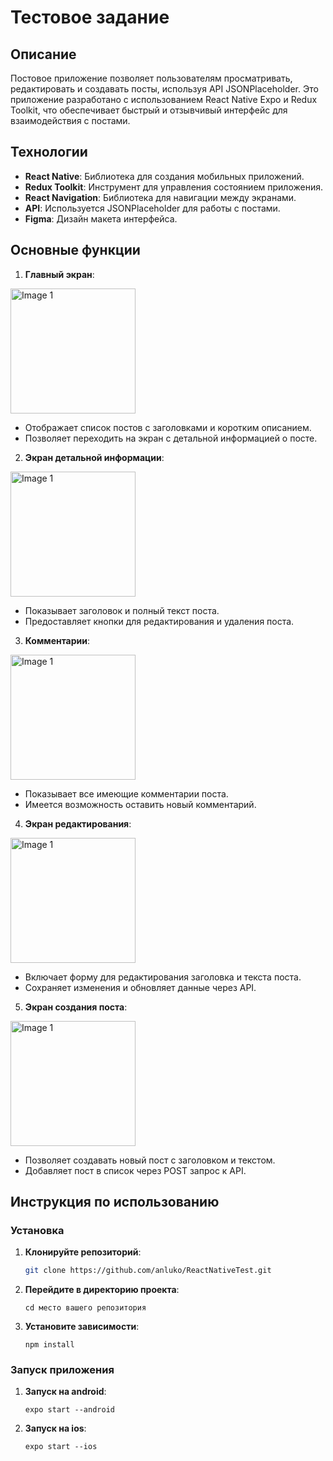 # Тестовое задание

## Описание

Постовое приложение позволяет пользователям просматривать, редактировать и создавать посты, используя API JSONPlaceholder. Это приложение разработано с использованием React Native Expo и Redux Toolkit, что обеспечивает быстрый и отзывчивый интерфейс для взаимодействия с постами.

## Технологии

- **React Native**: Библиотека для создания мобильных приложений.
- **Redux Toolkit**: Инструмент для управления состоянием приложения.
- **React Navigation**: Библиотека для навигации между экранами.
- **API**: Используется JSONPlaceholder для работы с постами.
- **Figma**: Дизайн макета интерфейса.

## Основные функции

1. **Главный экран**:

  <img src="https://github.com/anluko/screenshotes/blob/master/PostsScreen.jpg" alt="Image 1" width="200"/>
     
   - Отображает список постов с заголовками и коротким описанием.
   - Позволяет переходить на экран с детальной информацией о посте.
2. **Экран детальной информации**:

<img src="https://github.com/anluko/screenshotes/blob/master/PostDetailsScreen.jpg" alt="Image 1" width="200"/>

   - Показывает заголовок и полный текст поста.
   - Предоставляет кнопки для редактирования и удаления поста.

3. **Комментарии**:

<img src="https://github.com/anluko/screenshotes/blob/master/PostCommentsScreen.jpg" alt="Image 1" width="200"/>

   - Показывает все имеющие комментарии поста.
   - Имеется возможность оставить новый комментарий.

4. **Экран редактирования**:

<img src="https://github.com/anluko/screenshotes/blob/master/UpdatePostScreen.jpg" alt="Image 1" width="200"/>

   - Включает форму для редактирования заголовка и текста поста.
   - Сохраняет изменения и обновляет данные через API.

5. **Экран создания поста**:

<img src="https://github.com/anluko/screenshotes/blob/master/CreatePostScreen.jpg" alt="Image 1" width="200"/>

   - Позволяет создавать новый пост с заголовком и текстом.
   - Добавляет пост в список через POST запрос к API.

## Инструкция по использованию

### Установка

1. **Клонируйте репозиторий**:
   ```bash
   git clone https://github.com/anluko/ReactNativeTest.git
2. **Перейдите в директорию проекта**:
   ``` 
   cd место вашего репозитория
4. **Установите зависимости**:
   ``` 
   npm install
   
### Запуск приложения

1. **Запуск на android**:
   ``` 
   expo start --android
2. **Запуск на ios**:
   ``` 
   expo start --ios
